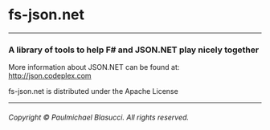 fs-json.net
======
----------------------------------------------------------------------------

### A library of tools to help F# and JSON.NET play nicely together

More information about JSON.NET can be found at: http://json.codeplex.com
                        
fs-json.net is distributed under the Apache License

---------------------------------------------------------------------------- 
###### Copyright &#169; Paulmichael Blasucci. All rights reserved.
